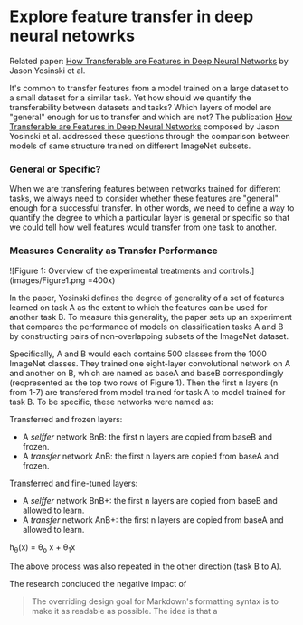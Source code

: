# Explore feature transfer in deep neural netowrks

Related paper: [How Transferable are Features in Deep Neural Networks][Paper Link] by Jason Yosinski et al.

It's common to transfer features from a model trained on a large dataset to a small dataset for a similar task. Yet how should we quantify the transferability between datasets and tasks? Which layers of model are "general" enough for us to transfer and which are not? The publication [How Transferable are Features in Deep Neural Networks][Paper Link] composed by Jason Yosinski et al. addressed these questions through the comparison between models of same structure trained on different ImageNet subsets.

### General or Specific?
When we are transfering features between networks trained for different tasks, we always need to consider whether these features are "general" enough for a successful transfer. In other words, we need to define a way to quantify the degree to which a particular layer is general or specific so that we could tell how well features would transfer from one task to another.
 
### Measures Generality as Transfer Performance

![Figure 1: Overview of the experimental treatments and controls.](images/Figure1.png =400x)

In the paper, Yosinski defines the degree of generality of a set of features learned on task A as the extent to which the features can be used for another task B. To measure this generality, the paper sets up an experiment that compares the performance of models on classification tasks A and B by constructing pairs of non-overlapping subsets of the ImageNet dataset.

Specifically, A and B would each contains 500 classes from the 1000 ImageNet classes. They trained one eight-layer convolutional network on A and another on B, which are named as baseA and baseB correspondingly (reopresented as the top two rows of Figure 1). Then the first n layers (n from 1-7) are transfered from model trained for task A to model trained for task B. To be specific, these networks were named as:

Transferred and frozen layers:
- A *selffer* network BnB: the first n layers are copied from baseB and frozen. 
- A *transfer* network AnB: the first n layers are copied from baseA and frozen.

Transferred and fine-tuned layers:
- A *selffer* network BnB+: the first n layers are copied from baseB and allowed to learn. 
- A *transfer* network AnB+: the first n layers are copied from baseA and allowed to learn.

h<sub>&theta;</sub>(x) = &theta;<sub>o</sub> x + &theta;<sub>1</sub>x

The above process was also repeated in the other direction (task B to A).


The research concluded the negative impact of 
> The overriding design goal for Markdown's
> formatting syntax is to make it as readable
> as possible. The idea is that a



   [Paper Link]: <https://papers.nips.cc/paper/5347-how-transferable-are-features-in-deep-neural-networks.pdf>

